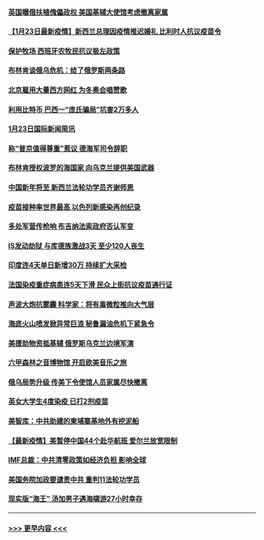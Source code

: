 #### [英国曝俄扶植傀儡政权 美国基辅大使馆考虑撤离家属](../pages/prog202/a103328633.md?t=01241350) 
#### [【1月23日最新疫情】新西兰总理因疫情推迟婚礼 比利时人抗议疫苗令](../pages/prog202/a103328631.md?t=01241350) 
#### [保护牧场 西班牙农牧民抗议极左政策](../pages/prog202/a103328584.md?t=01241350) 
#### [布林肯谈俄乌危机：给了俄罗斯两条路](../pages/prog202/a103328534.md?t=01241350) 
#### [北京雇用大量西方网红 为冬奥会唱赞歌](../pages/prog202/a103328535.md?t=01241350) 
#### [利用比特币  巴西一“庞氏骗局”坑害2万多人](../pages/prog202/a103328471.md?t=01241350) 
#### [1月23日国际新闻简讯](../pages/prog202/a103328445.md?t=01241350) 
#### [称“普京值得尊重”惹议 德海军司令辞职](../pages/prog202/a103328419.md?t=01241350) 
#### [布林肯授权波罗的海国家 向乌克兰提供美国武器](../pages/prog202/a103328382.md?t=01241350) 
#### [中国新年将至 新西兰法轮功学员齐谢师恩](../pages/prog202/a103328385.md?t=01241350) 
#### [疫苗接种率世界最高 以色列新感染再创纪录](../pages/prog202/a103328380.md?t=01241350) 
#### [多处军营传枪响 布吉纳法索政府否认军变](../pages/prog202/a103328369.md?t=01241350) 
#### [IS发动劫狱 与库德族激战3天 至少120人丧生](../pages/prog202/a103328341.md?t=01241350) 
#### [印度连4天单日新增30万 持续扩大采检](../pages/prog202/a103328307.md?t=01241350) 
#### [法国染疫重症病患连5天下滑 民众上街抗议疫苗通行证](../pages/prog202/a103328279.md?t=01241350) 
#### [声波大炮抗雾霾 科学家：将有毒微粒推向大气层](../pages/prog202/a103328248.md?t=01241350) 
#### [海底火山喷发掀异常巨浪 秘鲁漏油危机下紧急令](../pages/prog202/a103328207.md?t=01241350) 
#### [美援助物资抵基辅 俄罗斯乌克兰边境军演](../pages/prog202/a103328051.md?t=01241350) 
#### [六甲森林之音博物馆  开启欧美音乐之旅](../pages/prog202/a103327982.md?t=01241350) 
#### [俄乌局势升级 传美下令使馆人员家属尽快撤离](../pages/prog202/a103327965.md?t=01241350) 
#### [英女大学生4度染疫 已打2剂疫苗](../pages/prog202/a103327912.md?t=01241350) 
#### [美智库：中共助建的柬埔寨基地外有挖泥船](../pages/prog202/a103327841.md?t=01241350) 
#### [【最新疫情】美暂停中国44个赴华航班 爱尔兰放宽限制](../pages/prog202/a103327837.md?t=01241350) 
#### [IMF总裁：中共清零政策如经济负担 影响全球](../pages/prog202/a103327833.md?t=01241350) 
#### [美国务院加政要谴责中共 重判11法轮功学员](../pages/prog202/a103327806.md?t=01241350) 
#### [现实版“海王” 汤加男子遇海啸游27小时幸存](../pages/prog202/a103327759.md?t=01241350) 

----
#### [ >>> 更早内容 <<< ](../indexes/prog202-earlier.md)
